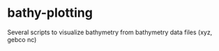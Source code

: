 bathy-plotting
==============

Several scripts to visualize bathymetry from bathymetry data files (xyz, gebco nc)
